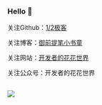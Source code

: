 ### Hello  👋



关注Github：[1/2极客](https://github.com/humingfeng)

关注博客：[御前提笔小书童](https://blog.csdn.net/qq_22260641)

关注网站：[开发者的花花世界](https://royalscholar.cn)

关注公众号：开发者的花花世界

![](https://img-blog.csdnimg.cn/20190106225239166.jpg)
---
